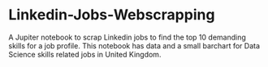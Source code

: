 # Linkedin-Jobs-Webscrapping
A Jupiter notebook to scrap Linkedin jobs to find the top 10 demanding skills for a job profile. This notebook has data and a small barchart for Data Science skills related jobs in United Kingdom.
